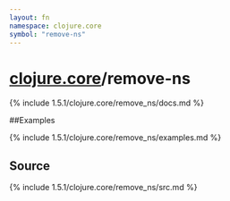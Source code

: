 ```yaml
---
layout: fn
namespace: clojure.core
symbol: "remove-ns"
---
```


# [clojure.core](../)/remove-ns

{% include 1.5.1/clojure.core/remove_ns/docs.md %}

##Examples

{% include 1.5.1/clojure.core/remove_ns/examples.md %}
## Source
{% include 1.5.1/clojure.core/remove_ns/src.md %}

